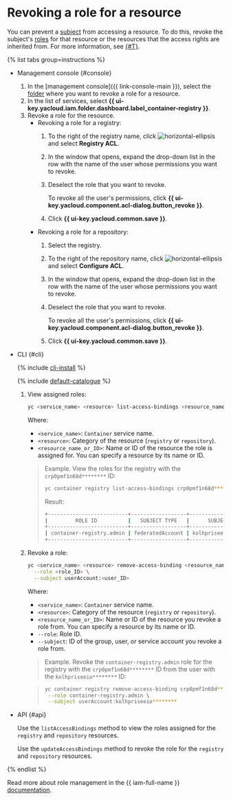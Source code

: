 # Revoking a role for a resource

You can prevent a [subject](../../../iam/concepts/access-control/index.md#subject) from accessing a resource. To do this, revoke the subject's [roles](../../../iam/concepts/access-control/roles.md) for that resource or the resources that the access rights are inherited from. For more information, see [{#T}](../../../iam/concepts/access-control/index.md).

{% list tabs group=instructions %}

- Management console {#console}

   1. In the [management console]({{ link-console-main }}), select the [folder](../../../resource-manager/concepts/resources-hierarchy.md#folder) where you want to revoke a role for a resource.
   1. In the list of services, select **{{ ui-key.yacloud.iam.folder.dashboard.label_container-registry }}**.
   1. Revoke a role for the resource.
      * Revoking a role for a registry:
         1. To the right of the registry name, click ![horizontal-ellipsis](../../../_assets/console-icons/ellipsis.svg) and select **Registry ACL**.
         1. In the window that opens, expand the drop-down list in the row with the name of the user whose permissions you want to revoke.
         1. Deselect the role that you want to revoke.

            To revoke all the user's permissions, click **{{ ui-key.yacloud.component.acl-dialog.button_revoke }}**.
         1. Click **{{ ui-key.yacloud.common.save }}**.
      * Revoking a role for a repository:
         1. Select the registry.
         1. To the right of the repository name, click ![horizontal-ellipsis](../../../_assets/console-icons/ellipsis.svg) and select **Configure ACL**.
         1. In the window that opens, expand the drop-down list in the row with the name of the user whose permissions you want to revoke.
         1. Deselect the role that you want to revoke.

            To revoke all the user's permissions, click **{{ ui-key.yacloud.component.acl-dialog.button_revoke }}**.
         1. Click **{{ ui-key.yacloud.common.save }}**.

- CLI {#cli}

   {% include [cli-install](../../../_includes/cli-install.md) %}

   {% include [default-catalogue](../../../_includes/default-catalogue.md) %}

   1. View assigned roles:

      ```bash
      yc <service_name> <resource> list-access-bindings <resource_name_or_ID>
      ```

      Where:
      * `<service_name>`: `Container` service name.
      * `<resource>`: Category of the resource (`registry` or `repository`).
      * `<resource_name_or_ID>`: Name or ID of the resource the role is assigned for. You can specify a resource by its name or ID.

      > Example. View the roles for the registry with the `crp0pmf1n68d********` ID:
      >
      > ```bash
      > yc container registry list-access-bindings crp0pmf1n68d********
      > ```
      >
      > Result:
      >
      > ```bash
      > +--------------------------+------------------+----------------------+
      > |         ROLE ID          |   SUBJECT TYPE   |      SUBJECT ID      |
      > +--------------------------+------------------+----------------------+
      > | container-registry.admin | federatedAccount | kolhpriseeio******** |
      > +--------------------------+------------------+----------------------+
      > ```

   1. Revoke a role:

      
      ```bash
      yc <service_name> <resource> remove-access-binding <resource_name_or_ID> \
        --role <role_ID> \
        --subject userAccount:<user_ID>
      ```



      Where:
      * `<service_name>`: `Container` service name.
      * `<resource>`: Category of the resource (`registry` or `repository`).
      * `<resource_name_or_ID>`: Name or ID of the resource you revoke a role from. You can specify a resource by its name or ID.
      * `--role`: Role ID.
      * `--subject`: ID of the group, user, or service account you revoke a role from.

      > Example. Revoke the `container-registry.admin` role for the registry with the `crp0pmf1n68d********` ID from the user with the `kolhpriseeio********` ID:
      >

      
      > ```bash
      > yc container registry remove-access-binding crp0pmf1n68d******** \
      >  --role container-registry.admin \
      >  --subject userAccount:kolhpriseeio********
      > ```



- API {#api}

   Use the `listAccessBindings` method to view the roles assigned for the `registry` and `repository` resources.

   Use the `updateAccessBindings` method to revoke the role for the `registry` and `repository` resources.

{% endlist %}

Read more about role management in the {{ iam-full-name }} [documentation](../../../iam/concepts/index.md).